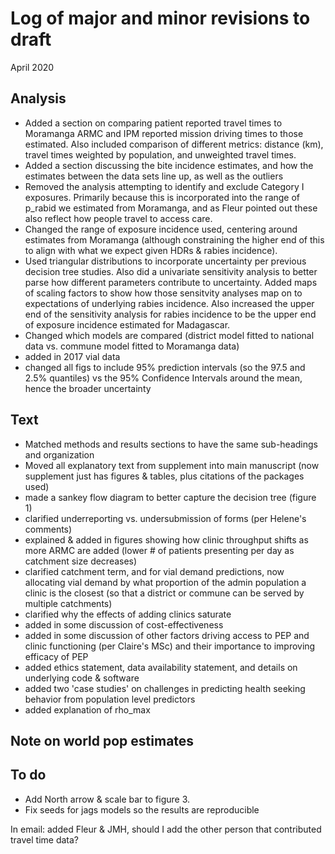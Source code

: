 #  Log of major and minor revisions to draft

April 2020

## Analysis
- Added a section on comparing patient reported travel times to Moramanga ARMC and IPM reported mission driving times to those estimated. Also included comparison of different metrics: distance (km), travel times weighted by population, and unweighted travel times.
- Added a section discussing the bite incidence estimates, and how the estimates between the data sets line up, as well as the outliers
- Removed the analysis attempting to identify and exclude Category I exposures. Primarily because this is incorporated into the range of p_rabid we estimated from Moramanga, and as Fleur pointed out these also reflect how people travel to access care. 
- Changed the range of exposure incidence used, centering around estimates from Moramanga (although constraining the higher end of this to align with what we expect given HDRs & rabies incidence). 
- Used triangular distributions to incorporate uncertainty per previous decision tree studies. Also did a univariate sensitivity analysis to better parse how different parameters contribute to uncertainty. Added maps of scaling factors to show how those sensitvity analyses map on to expectations of underlying rabies incidence. Also increased the upper end of the sensitivity analysis for rabies incidence to be the upper end of exposure incidence estimated for Madagascar. 
- Changed which models are compared (district model fitted to national data vs. commune model fitted to Moramanga data)
- added in 2017 vial data
- changed all figs to include 95% prediction intervals (so the 97.5 and 2.5% quantiles) vs the 95% Confidence Intervals around the mean, hence the broader uncertainty


## Text
- Matched methods and results sections to have the same sub-headings and organization
- Moved all explanatory text from supplement into main manuscript (now supplement just has figures & tables, plus citations of the packages used)
- made a sankey flow diagram to better capture the decision tree (figure 1)
- clarified underreporting vs. undersubmission of forms (per Helene's comments)
- explained & added in figures showing how clinic throughput shifts as more ARMC are added (lower # of patients presenting per day as catchment size decreases)
- clarified catchment term, and for vial demand predictions, now allocating vial demand by what proportion of the admin population a clinic is the closest (so that a district or commune can be served by multiple catchments)
- clarified why the effects of adding clinics saturate
- added in some discussion of cost-effectiveness
- added in some discussion of other factors driving access to PEP and clinic functioning (per Claire's MSc) and their importance to improving efficacy of PEP
- added ethics statement, data availability statement, and details on underlying code & software
- added two 'case studies' on challenges in predicting health seeking behavior from population level predictors
- added explanation of rho_max

## Note on world pop estimates

## To do
- Add North arrow & scale bar to figure 3.
- Fix seeds for jags models so the results are reproducible

In email: added Fleur & JMH, should I add the other person that contributed travel time data?



